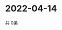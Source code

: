 # 2022-04-14
  共 0条

  <!-- BEGIN -->
  <!-- 最后更新时间Thu Apr 14 2022 17:12:23 GMT+0000 (Coordinated Universal Time) -->
  
  <!-- END -->
  
  
